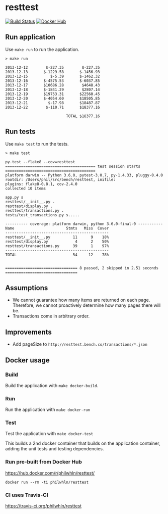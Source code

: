 # resttest

[![Build Status](https://travis-ci.org/philwhln/resttest.svg?branch=master)](https://travis-ci.org/philwhln/resttest) [![Docker Hub](https://img.shields.io/badge/docker-ready-blue.svg)](https://hub.docker.com/r/philwhln/resttest/)

## Run application

Use `make run` to run the application.

```
> make run

2013-12-12        $-227.35        $-227.35
2013-12-13       $-1229.58       $-1456.93
2013-12-15          $-5.39       $-1462.32
2013-12-16       $-4575.53       $-6037.85
2013-12-17       $10686.28        $4648.43
2013-12-18       $-1841.29        $2807.14
2013-12-19       $19753.31       $22560.45
2013-12-20       $-4054.60       $18505.85
2013-12-21         $-17.98       $18487.87
2013-12-22        $-110.71       $18377.16

                           TOTAL $18377.16
```

## Run tests

Use `make test` to run the tests.

```
> make test

py.test --flake8 --cov=resttest
======================================== test session starts ========================================
platform darwin -- Python 3.6.0, pytest-3.0.7, py-1.4.33, pluggy-0.4.0
rootdir: /Users/phil/src/bench/resttest, inifile:
plugins: flake8-0.8.1, cov-2.4.0
collected 10 items

app.py s
resttest/__init__.py .
resttest/display.py .
resttest/transactions.py .
tests/test_transactions.py s.....

---------- coverage: platform darwin, python 3.6.0-final-0 -----------
Name                       Stmts   Miss  Cover
----------------------------------------------
resttest/__init__.py          11      9    18%
resttest/display.py            4      2    50%
resttest/transactions.py      39      1    97%
----------------------------------------------
TOTAL                         54     12    78%


================================ 8 passed, 2 skipped in 2.51 seconds ================================
```

## Assumptions

- We cannot guarantee how many items are returned on each page. Therefore, we cannot proactively determine how many pages there will be.
- Transactions come in arbitrary order.

## Improvements

- Add pageSize to `http://resttest.bench.co/transactions/*.json`

## Docker usage

### Build

Build the application with `make docker-build`.

### Run

Run the application with `make docker-run`

### Test

Test the application with `make docker-test`

This builds a 2nd docker container that builds on the application container, 
adding the unit tests and testing dependencies.

### Run pre-built from Docker Hub

https://hub.docker.com/r/philwhln/resttest/

```
docker run --rm -ti philwhln/resttest
```

### CI uses Travis-CI

https://travis-ci.org/philwhln/resttest
